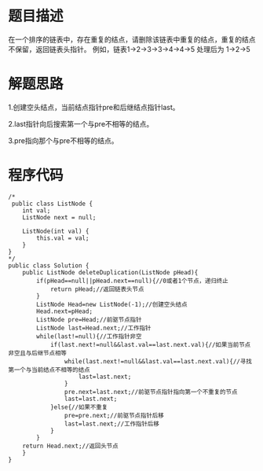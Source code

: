 # 题目描述
在一个排序的链表中，存在重复的结点，请删除该链表中重复的结点，重复的结点不保留，返回链表头指针。 例如，链表1->2->3->3->4->4->5 处理后为 1->2->5
# 解题思路
1.创建空头结点，当前结点指针pre和后继结点指针last。

2.last指针向后搜索第一个与pre不相等的结点。

3.pre指向那个与pre不相等的结点。
# 程序代码
```
/*
 public class ListNode {
    int val;
    ListNode next = null;

    ListNode(int val) {
        this.val = val;
    }
}
*/
public class Solution {
    public ListNode deleteDuplication(ListNode pHead){
        if(pHead==null||pHead.next==null){//0或者1个节点，递归终止
            return pHead;//返回链表头节点
        }
        ListNode Head=new ListNode(-1);//创建空头结点
        Head.next=pHead;
        ListNode pre=Head;//前驱节点指针
        ListNode last=Head.next;//工作指针
        while(last!=null){//工作指针非空
            if(last.next!=null&&last.val==last.next.val){//如果当前节点非空且与后继节点相等
                while(last.next!=null&&last.val==last.next.val){//寻找第一个与当前结点不相等的结点
                    last=last.next;
                }
                pre.next=last.next;//前驱节点指针指向第一个不重复的节点
                last=last.next;
            }else{//如果不重复
                pre=pre.next;//前驱节点指针后移
                last=last.next;//工作指针后移
            }
        }
    return Head.next;//返回头节点
    }
}
```
